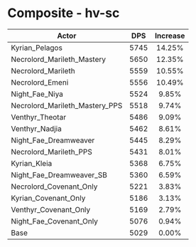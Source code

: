 # Composite - hv-sc
| Actor | DPS | Increase |
|---|:---:|:---:|
|Kyrian_Pelagos|5745|14.25%|
|Necrolord_Marileth_Mastery|5650|12.35%|
|Necrolord_Marileth|5559|10.55%|
|Necrolord_Emeni|5556|10.49%|
|Night_Fae_Niya|5524|9.85%|
|Necrolord_Marileth_Mastery_PPS|5518|9.74%|
|Venthyr_Theotar|5486|9.09%|
|Venthyr_Nadjia|5462|8.61%|
|Night_Fae_Dreamweaver|5445|8.29%|
|Necrolord_Marileth_PPS|5431|8.01%|
|Kyrian_Kleia|5368|6.75%|
|Night_Fae_Dreamweaver_SB|5360|6.59%|
|Necrolord_Covenant_Only|5221|3.83%|
|Kyrian_Covenant_Only|5186|3.13%|
|Venthyr_Covenant_Only|5169|2.79%|
|Night_Fae_Covenant_Only|5076|0.94%|
|Base|5029|0.00%|
